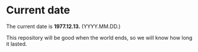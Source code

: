 # Current date

The current date is **1977.12.13.** (YYYY.MM.DD.)

This repository will be good when the world ends, so we will know how long it lasted.